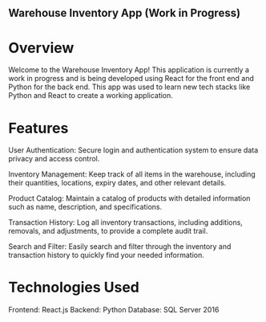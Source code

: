 ## Warehouse Inventory App (Work in Progress)
# Overview
Welcome to the Warehouse Inventory App! This application is currently a work in progress and is being developed using React for the front end and Python for the back end. This app was used to learn new tech stacks like Python and React to create a working application.

# Features
User Authentication: Secure login and authentication system to ensure data privacy and access control.

Inventory Management: Keep track of all items in the warehouse, including their quantities, locations, expiry dates, and other relevant details.

Product Catalog: Maintain a catalog of products with detailed information such as name, description, and specifications.

Transaction History: Log all inventory transactions, including additions, removals, and adjustments, to provide a complete audit trail.

Search and Filter: Easily search and filter through the inventory and transaction history to quickly find your needed information.

# Technologies Used
Frontend: React.js
Backend: Python
Database: SQL Server 2016
